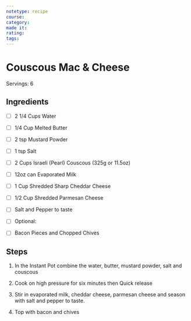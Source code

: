 ```yaml
---
notetype: recipe
course:
category:
made it:
rating:
tags:
---
```

# Couscous Mac & Cheese

Servings: 6

## Ingredients
- [ ] 2 1/4 Cups Water- [ ] 1/4 Cup Melted Butter- [ ] 2 tsp Mustard Powder- [ ] 1 tsp Salt- [ ] 2 Cups Israeli (Pearl) Couscous (325g or 11.5oz)- [ ] 12oz can Evaporated Milk- [ ] 1 Cup Shredded Sharp Cheddar Cheese- [ ] 1/2 Cup Shredded Parmesan Cheese- [ ] Salt and Pepper to taste- [ ] Optional:- [ ] Bacon Pieces and Chopped Chives

## Steps
1) In the Instant Pot combine the water, butter, mustard powder, salt and couscous

2) Cook on high pressure for six minutes then Quick release

3) Stir in evaporated milk, cheddar cheese, parmesan cheese and season with salt and pepper to taste.

4) Top with bacon and chives

